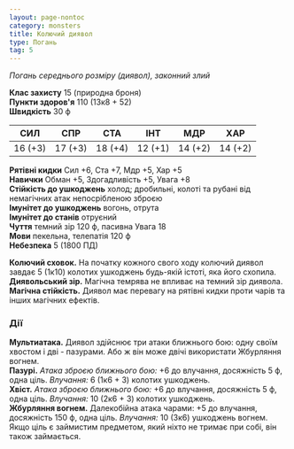 ```yaml
---
layout: page-nontoc
category: monsters
title: Колючий диявол
type: Погань
tag: 5
---
```


_Погань середнього розміру (диявол), законний злий_

**Клас захисту** 15 (природна броня)    
**Пункти здоров'я** 110 (13к8 + 52)    
**Швидкість** 30 ф

| СИЛ     | СПР     | СТА     | ІНТ     | МДР     | ХАР     |
| ------- | ------- | ------- | ------- | ------- | ------- |
| 16 (+3) | 17 (+3) | 18 (+4) | 12 (+1) | 14 (+2) | 14 (+2) |

**Рятівні кидки** Сил +6, Ста +7, Мдр +5, Хар +5    
**Навички** Обман +5, Здогадливість +5, Увага +8    
**Стійкість до ушкоджень** холод; дробильні, колоті та рубані від немагічних атак непосрібленою зброєю    
**Імунітет до ушкоджень** вогонь, отрута    
**Імунітет до станів** отруєний    
**Чуття** темний зір 120 ф, пасивна Увага 18    
**Мови** пекельна, телепатія 120 ф    
**Небезпека** 5 (1800 ПД)

**Колючий сховок.** На початку кожного свого ходу колючий диявол завдає 5 (1к10) колотих ушкоджень будь-якій істоті, яка його схопила.    
**Диявольський зір.** Магічна темрява не впливає на темний зір диявола.    
**Магічна  стійкість.** Диявол має перевагу на рятівні кидки проти чарів та інших магічних ефектів.

### Дії
**Мультиатака.** Диявол здійснює три атаки ближнього бою: одну своїм хвостом і дві - пазурами. Або ж він може двічі використати Жбурляння вогнем.    
**Пазурі.** _Атака зброєю ближнього бою:_ +6 до влучання, досяжність 5 ф, одна ціль. _Влучання:_ 6 (1к6 + 3) колотих ушкоджень.    
**Хвіст.** _Атака зброєю ближнього бою:_ +6 до влучання, досяжність 5 ф, одна ціль. _Влучання:_ 10 (2к6 + 3) колотих ушкоджень.    
**Жбурляння вогнем.** Далекобійна атака чарами: +5 до влучання, досяжність 150 ф, одна ціль. _Влучання:_ 10 (3к6) ушкоджень вогнем. Якщо ціль є займистим предметом, який ніхто не тримає при собі, він також займається.

